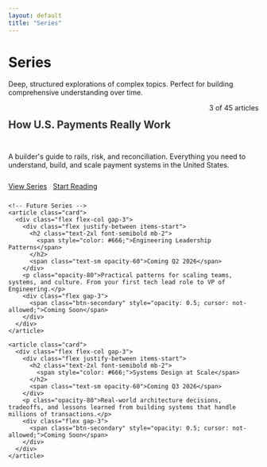 ```yaml
---
layout: default
title: "Series"
---
```


<div class="mx-auto max-w-3xl">
  <h1 class="text-4xl font-bold mb-6">Series</h1>
  <p class="text-lg opacity-80 mb-8">Deep, structured explorations of complex topics. Perfect for building comprehensive understanding over time.</p>
  
  <!-- Featured Series -->
  <div class="space-y-6">
    <article class="card">
      <div class="flex flex-col gap-3">
        <div class="flex justify-between items-start">
          <h2 class="text-2xl font-semibold mb-2">
            <a href="/series/payments" style="text-decoration: none; color: #333;">How U.S. Payments Really Work</a>
          </h2>
          <span class="text-sm opacity-60">3 of 45 articles</span>
        </div>
        <p class="opacity-80">A builder's guide to rails, risk, and reconciliation. Everything you need to understand, build, and scale payment systems in the United States.</p>
        <div class="flex gap-3">
          <a class="btn-primary" href="/series/payments">View Series</a>
          <a class="btn-secondary" href="/fintech/payments/2025/08/13/money-flow-bank-account.html">Start Reading</a>
        </div>
      </div>
    </article>
    
    <!-- Future Series -->
    <article class="card">
      <div class="flex flex-col gap-3">
        <div class="flex justify-between items-start">
          <h2 class="text-2xl font-semibold mb-2">
            <span style="color: #666;">Engineering Leadership Patterns</span>
          </h2>
          <span class="text-sm opacity-60">Coming Q2 2026</span>
        </div>
        <p class="opacity-80">Practical patterns for scaling teams, systems, and culture. From your first tech lead role to VP of Engineering.</p>
        <div class="flex gap-3">
          <span class="btn-secondary" style="opacity: 0.5; cursor: not-allowed;">Coming Soon</span>
        </div>
      </div>
    </article>
    
    <article class="card">
      <div class="flex flex-col gap-3">
        <div class="flex justify-between items-start">
          <h2 class="text-2xl font-semibold mb-2">
            <span style="color: #666;">Systems Design at Scale</span>
          </h2>
          <span class="text-sm opacity-60">Coming Q3 2026</span>
        </div>
        <p class="opacity-80">Real-world architecture decisions, tradeoffs, and lessons learned from building systems that handle millions of transactions.</p>
        <div class="flex gap-3">
          <span class="btn-secondary" style="opacity: 0.5; cursor: not-allowed;">Coming Soon</span>
        </div>
      </div>
    </article>
  </div>
</div>

<style>
.flex {
  display: flex;
}

.flex-col {
  flex-direction: column;
}

.justify-between {
  justify-content: space-between;
}

.items-start {
  align-items: flex-start;
}

.gap-3 {
  gap: 12px;
}

.space-y-6 > * + * {
  margin-top: 24px;
}

.card a:hover {
  color: var(--accent);
}

@media (max-width: 640px) {
  .flex {
    flex-direction: column;
  }
  
  .btn-primary,
  .btn-secondary {
    width: 100%;
    text-align: center;
  }
}
</style>
